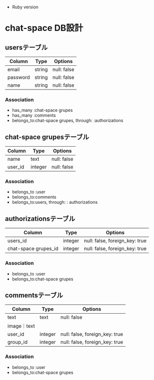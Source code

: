 * Ruby version
# chat-space DB設計
## usersテーブル
|Column|Type|Options|
|------|----|-------|
|email|string|null: false|
|password|string|null: false|
|name|string|null: false|
### Association
- has_many :chat-space grupes
- has_many :comments
- belongs_to:chat-space grupes, through:  :authorizations

## chat-space grupesテーブル
|Column|Type|Options|
|------|----|-------|
|name|text|null: false|
|user_id|integer|null: false|
### Association
- belongs_to :user
- belongs_to:comments
- belongs_to:users,  through:  : authorizations

## authorizationsテーブル
|Column|Type|Options|
|------|----|-------|
|users_id|integer|null: false, foreign_key: true|
|chat-space grupes_id|integer|null: false, foreign_key: true|
### Association
- belongs_to :user
- belongs_to:chat-space grupes

## commentsテーブル
|Column|Type|Options|
|------|----|-------|
|text|text|null: false|
|image｜text||
|user_id|integer|null: false, foreign_key: true|
|group_id|integer|null: false, foreign_key: true|
### Association
- belongs_to :user
- belongs_to:chat-space grupes